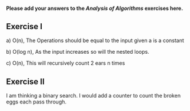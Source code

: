 #### Please add your answers to the ***Analysis of  Algorithms*** exercises here.

## Exercise I

a) O(n), The Operations should be equal to the input given a is a constant


b) O(log n), As the input increases so will the nested loops.


c) O(n), This will recursively count 2 ears n times

## Exercise II

I am thinking a binary search.  I would add a counter to count the broken eggs each pass through.


